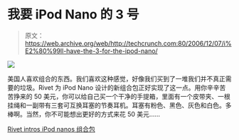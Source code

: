 # 我要 iPod Nano  的 3 号

> 原文：<https://web.archive.org/web/http://techcrunch.com:80/2006/12/07/i%E2%80%99ll-have-the-3-for-the-ipod-nano/>

![](img/7ea2888032678001cd9aa04675aa254a.png)

美国人喜欢组合的东西。我们喜欢这种感觉，好像我们买到了一堆我们并不真正需要的垃圾。Rivet 为 iPod Nano 设计的新组合包正好实现了这一点。用你辛辛苦苦挣来的 50 美元，你可以给自己买一个干净的手提箱，里面有一个皮带夹、一根挂绳和一副带有三套可互换耳塞的节奏耳机。耳塞有粉色、黑色、灰色和白色。多棒啊。当然，你不可能想出更好的方式来花 50 美元……

[Rivet intros iPod nanos 组合包](https://web.archive.org/web/20150926021406/http://ilounge.com/index.php/news/comments/rivet-intros-combo-pack-for-ipod-nanos/)